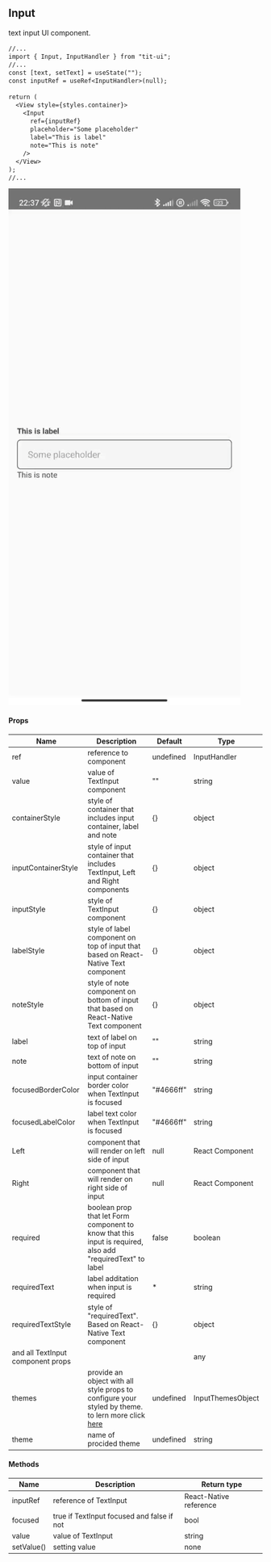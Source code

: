 ## Input

text input UI component.

```tsx
//...
import { Input, InputHandler } from "tit-ui";
//...
const [text, setText] = useState("");
const inputRef = useRef<InputHandler>(null);

return (
  <View style={styles.container}>
    <Input
      ref={inputRef}
      placeholder="Some placeholder"
      label="This is label"
      note="This is note"
    />
  </View>
);
//...
```

![alt switch](https://github.com/blnaxblachbl/tit-ui/blob/main/gifs/textInput.gif?raw=true)

#### Props

| Name                              | Description                                                                                                                               | Default   | Type              |
| --------------------------------- | ----------------------------------------------------------------------------------------------------------------------------------------- | --------- | ----------------- |
| ref                               | reference to component                                                                                                                    | undefined | InputHandler      |
| value                             | value of TextInput component                                                                                                              | ""        | string            |
| containerStyle                    | style of container that includes input container, label and note                                                                          | {}        | object            |
| inputContainerStyle               | style of input container that includes TextInput, Left and Right components                                                               | {}        | object            |
| inputStyle                        | style of TextInput component                                                                                                              | {}        | object            |
| labelStyle                        | style of label component on top of input that based on React-Native Text component                                                        | {}        | object            |
| noteStyle                         | style of note component on bottom of input that based on React-Native Text component                                                      | {}        | object            |
| label                             | text of label on top of input                                                                                                             | ""        | string            |
| note                              | text of note on bottom of input                                                                                                           | ""        | string            |
| focusedBorderColor                | input container border color when TextInput is focused                                                                                    | "#4666ff" | string            |
| focusedLabelColor                 | label text color when TextInput is focused                                                                                                | "#4666ff" | string            |
| Left                              | component that will render on left side of input                                                                                          | null      | React Component   |
| Right                             | component that will render on right side of input                                                                                         | null      | React Component   |
| required                          | boolean prop that let Form component to know that this input is required, also add "requiredText" to label                                | false     | boolean           |
| requiredText                      | label additation when input is required                                                                                                   | \*        | string            |
| requiredTextStyle                 | style of "requiredText". Based on React-Native Text component                                                                             | {}        | object            |
| and all TextInput component props |                                                                                                                                           |           | any               |
| themes                            | provide an object with all style props to configure your styled by theme. to lern more click [here](https://tit-ui.github.io/docs?page=themes) | undefined | InputThemesObject |
| theme                             | name of procided theme                                                                                                                    | undefined | string            |

#### Methods

| Name       | Description                                | Return type            |
| ---------- | ------------------------------------------ | ---------------------- |
| inputRef   | reference of TextInput                     | React-Native reference |
| focused    | true if TextInput focused and false if not | bool                   |
| value      | value of TextInput                         | string                 |
| setValue() | setting value                              | none                   |
